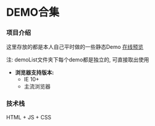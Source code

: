 # DEMO合集

### 项目介绍
这里存放的都是本人自己平时做的一些静态Demo [在线预览](https://rock-zhang1.github.io/static-demo/)

注: demoList文件夹下每个demo都是独立的, 可直接取出使用

- **浏览器支持版本:**
    - IE 10+
    - 主流浏览器

### 技术栈
HTML + JS + CSS
